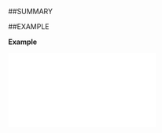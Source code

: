 

##SUMMARY

<!--EndFragment-->


##EXAMPLE

**Example**

![](../../Examples/vbs/ClientScript.OnSaleStakeholderCreated.vbs.txt)





